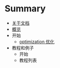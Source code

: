 # Summary

* [关于文档](README.md)
* [概览](chapter1/home.md)
* 开始
   * [optimization 优化](chapter1/section1.md)
* 教程和例子
   * 开始
   * 教程列表

